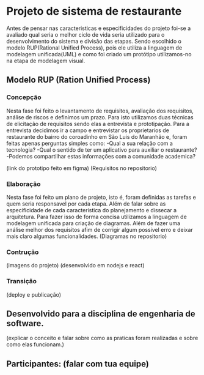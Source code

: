 
# Projeto de sistema de restaurante
Antes de pensar nas caracteristicas e especificidades do projeto foi-se a avaliado qual seria o melhor ciclo de vida seria utilizado para o desenvolvimento do sistema e divisão das etapas. Sendo escolhido o modelo RUP(Rational Unified Process), pois ele utiliza a linguagem de modelagem unificada(UML) e como foi criado um protótipo utilizamos-no na etapa de modelagem visual.

## Modelo RUP (Ration Unified Process)
### Concepção
Nesta fase foi feito o levantamento de requisitos, avaliação dos requisitos, análise de riscos e definimos um prazo. Para isto utilizamos duas técnicas de elicitação de requisitos sendo elas a entrevista e prototipação. Para a entrevista decidimos ir a campo e entrevistar os proprietarios de restaurante do bairro do coroadinho em São Luis do Maranhão e, foram feitas apenas perguntas simples como: 
-Qual a sua relação com a tecnologia?
-Qual o sentido de ter um aplicativo para auxiliar o restaurante?
-Podemos compartilhar estas informações com a comunidade academica?

(link do prototipo feito em figma)
(Requisitos no repositorio)

### Elaboração
Nesta fase foi feito um plano de projeto, isto é, foram definidas as tarefas e quem seria responsavel por cada etapa. Além de falar sobre as especificidade de cada caracteristica do planejamento e dissecar a arquitetura. Para fazer isso de forma concisa utilizamos a linguagem de modelagem unificada para criação de diagramas. Além de fazer uma análise melhor dos requisitos afim de corrigir algum possivel erro e deixar mais claro algumas funcionalidades. 
(Diagramas no repositorio)

### Contrução
(imagens do projeto)
(desenvolvido em nodejs e react)

### Transição
(deploy e publicação)


## Desenvolvido para a disciplina de engenharia de software.
(explicar o conceito e falar sobre como as praticas foram realizadas e sobre como elas funcionam.)

## Participantes: (falar com tua equipe)
